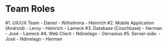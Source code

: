 # Team Roles

#1. UX/UX Team
    - Daniel
    - Wilhelmina
    - Heinrich
#2. Mobile Application (Android)
    - Leroy
    - Heinrich
    - Lameck
#3. Database (Couchbase)
    - Herman
    - José
    - Lameck
#4. Web Client
    - Ndinelago
    - Gervasius
#5. Server-side:
    - José
    - Ndinelago
    - Herman
